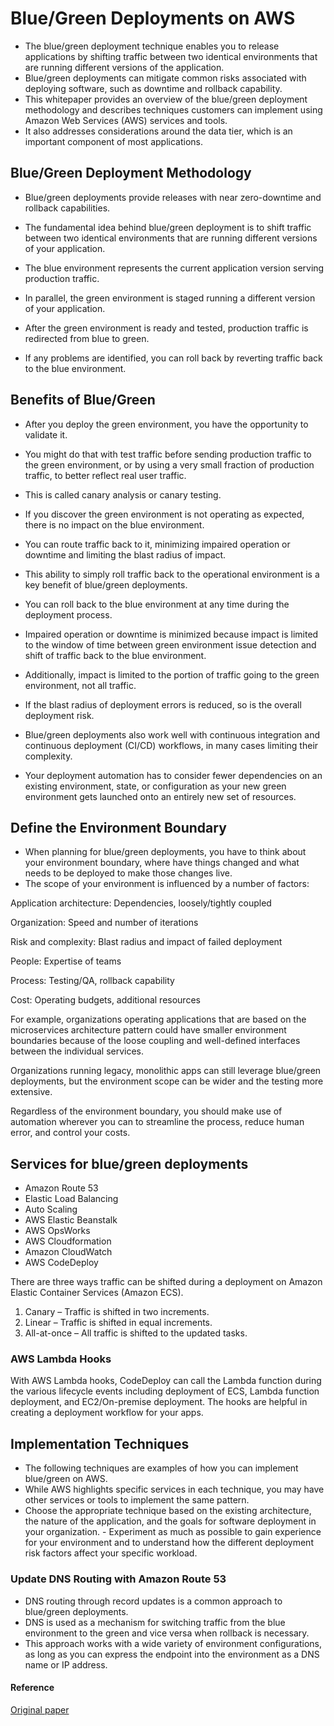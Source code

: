 
# Blue/Green Deployments on AWS

- The blue/green deployment technique enables you to release applications by shifting traffic between two identical environments that are running different versions of the application. 
- Blue/green deployments can mitigate common risks associated with deploying software, such as downtime and rollback capability. 
- This whitepaper provides an overview of the blue/green deployment methodology and describes techniques customers can implement using Amazon Web Services (AWS) services and tools. 
- It also addresses considerations around the data tier, which is an important component of most applications.


## Blue/Green Deployment Methodology

- Blue/green deployments provide releases with near zero-downtime and rollback capabilities. 
- The fundamental idea behind blue/green deployment is to shift traffic between two identical environments that are running different versions of your application. 

- The blue environment represents the current application version serving production traffic. 
- In parallel, the green environment is staged running a different version of your application. 
- After the green environment is ready and tested, production traffic is redirected from blue to green. 
- If any problems are identified, you can roll back by reverting traffic back to the blue environment.


## Benefits of Blue/Green

- After you deploy the green environment, you have the opportunity to validate it. 
- You might do that with test traffic before sending production traffic to the green environment, or by using a very small fraction of production traffic, to better reflect real user traffic. 
- This is called canary analysis or canary testing. 
- If you discover the green environment is not operating as expected, there is no impact on the blue environment. 
- You can route traffic back to it, minimizing impaired operation or downtime and limiting the blast radius of impact.

- This ability to simply roll traffic back to the operational environment is a key benefit of blue/green deployments. 
- You can roll back to the blue environment at any time during the deployment process. 
- Impaired operation or downtime is minimized because impact is limited to the window of time between green environment issue detection and shift of traffic back to the blue environment. 

- Additionally, impact is limited to the portion of traffic going to the green environment, not all traffic. 
- If the blast radius of deployment errors is reduced, so is the overall deployment risk. 
- Blue/green deployments also work well with continuous integration and continuous deployment (CI/CD) workflows, in many cases limiting their complexity. 
- Your deployment automation has to consider fewer dependencies on an existing environment, state, or configuration as your new green environment gets launched onto an entirely new set of resources.



## Define the Environment Boundary

- When planning for blue/green deployments, you have to think about your environment boundary, where have things changed and what needs to be deployed to make those changes live. 
- The scope of your environment is influenced by a number of factors: 

Application architecture: Dependencies, loosely/tightly coupled

Organization: Speed and number of iterations

Risk and complexity: Blast radius and impact of failed deployment

People: Expertise of teams

Process: Testing/QA, rollback capability

Cost: Operating budgets, additional resources


For example, organizations operating applications that are based on the microservices architecture pattern could have smaller environment boundaries because of the loose coupling and well-defined interfaces between the individual services. 

Organizations running legacy, monolithic apps can still leverage blue/green deployments, but the environment scope can be wider and the testing more extensive. 

Regardless of the environment boundary, you should make use of automation wherever you can to streamline the process, reduce human error, and control your costs.

## Services for blue/green deployments

- Amazon Route 53
- Elastic Load Balancing
- Auto Scaling
- AWS Elastic Beanstalk
- AWS OpsWorks
- AWS Cloudformation
- Amazon CloudWatch
- AWS CodeDeploy


There are three ways traffic can be shifted during a deployment on Amazon Elastic Container Services (Amazon ECS).

1. Canary – Traffic is shifted in two increments.
2. Linear – Traffic is shifted in equal increments.
3. All-at-once – All traffic is shifted to the updated tasks.


### AWS Lambda Hooks

With AWS Lambda hooks, CodeDeploy can call the Lambda function during the various lifecycle events including deployment of ECS, Lambda function deployment, and EC2/On-premise deployment. The hooks are helpful in creating a deployment workflow for your apps.


## Implementation Techniques

- The following techniques are examples of how you can implement blue/green on AWS. 
- While AWS highlights specific services in each technique, you may have other services or tools to implement the same pattern. 
- Choose the appropriate technique based on the existing architecture, the nature of the application, and the goals for software deployment in your organization. - Experiment as much as possible to gain experience for your environment and to understand how the different deployment risk factors affect your specific workload.


### Update DNS Routing with Amazon Route 53

- DNS routing through record updates is a common approach to blue/green deployments. 
- DNS is used as a mechanism for switching traffic from the blue environment to the green and vice versa when rollback is necessary. 
- This approach works with a wide variety of environment configurations, as long as you can express the endpoint into the environment as a DNS name or IP address.











#### Reference

<a href="https://docs.aws.amazon.com/whitepapers/latest/blue-green-deployments/blue-green-deployments.pdf#welcome"> Original paper </a>







